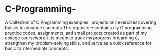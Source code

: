 # C-Programming-
A Collection of C Programming examples , projects and exercises covering basics to advance concepts
This repository contains my C programming practice codes, assignments, and small projects created as part of my college coursework. It is meant to track my progress in learning C, strengthen my problem-solving skills, and serve as a quick reference for basic to intermediate concepts.
